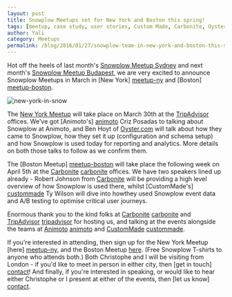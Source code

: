 ```yaml
---
layout: post
title: Snowplow Meetups set for New York and Boston this spring!
tags: [meetup, case study, user stories, Custom Made, Carbonite, Oyster Travel, Animoto]
author: Yali
category: Meetups
permalink: /blog/2016/01/27/snowplow-team-in-new-york-and-boston-this-spring/
---
```


Hot off the heels of last month's [Snowplow Meetup Sydney][meetup-sydney] and next month's [Snowplow Meetup Budapest][meetup-budapest], we are very excited to announce Snowplow Meetups in March in [New York] [meetup-ny] and [Boston] [meetup-boston].

![new-york-in-snow][ny-image]

The [New York Meetup][meetup-ny] will take place on March 30th at the [TripAdvisor][tripadvisor] offices. We've got [Animoto's] [animoto] Criz Posadas to talking about Snowplow at Animoto, and Ben Hoyt of [Oyster.com][oyster] will talk about how they came to Snowplow, how they set it up (configuration and schema setup) and how Snowplow is used today for reporting and analytics. More details on both those talks to follow as we confirm them.

<!--more-->

The [Boston Meetup] [meetup-boston] will take place the following week on April 5th at the [Carbonite] [carbonite] offices. We have two speakers lined up already - Robert Johnson from [Carbonite][carbonite] will be providing a high level overview of how Snowplow is used there, whilst [CustomMade's] [custommade] Ty Wilson will dive into howthey used Snowplow event data and A/B testing to optimise critical user journeys.

Enormous thank you to the kind folks at [Carbonite] [carbonite] and [TripAdvisor] [tripadvisor] for hosting us, and talking at the events alongside the teams at [Animoto] [animoto] and [CustomMade] [custommade].

If you're interested in attending, then sign up for the New York Meetup [here] [meetup-ny], and the Boston Meetup [here][meetup-boston]. (Free Snowplow T-shirts to anyone who attends both.) Both Christophe and I will be visiting from London - if you'd like to meet in person in either city, then [get in touch] [contact]! And finally, if you're interested in speaking, or would like to hear either Christophe or I present at either of the events, then [let us know] [contact].

[meetup-sydney]: /blog/2016/01/12/bauer-and-digdeep-presentations-at-snowplow-meetup-sydney/
[meetup-budapest]: http://www.meetup.com/Snowplow-Analytics-Budapest/events/226861638/
[meetup-ny]: http://www.meetup.com/Snowplow-Analytics-New-York/events/227410376/
[meetup-boston]: http://www.meetup.com/Snowplow-Analytics-Boston/events/227411770/
[ny-image]: /assets/img/blog/2016/01/new-york-snow.jpg
[animoto]: https://animoto.com/
[oyster]: http://www.oyster.com/
[carbonite]: http://www.carbonite.com/
[custommade]: http://www.custommade.com/
[contact]: /contact/
[tripadvisor]: http://www.tripadvisor.com
